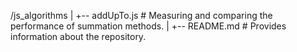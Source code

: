 <!-- @format -->

/js_algorithms
|
+-- addUpTo.js # Measuring and comparing the performance of summation methods.
|
+-- README.md # Provides information about the repository.
